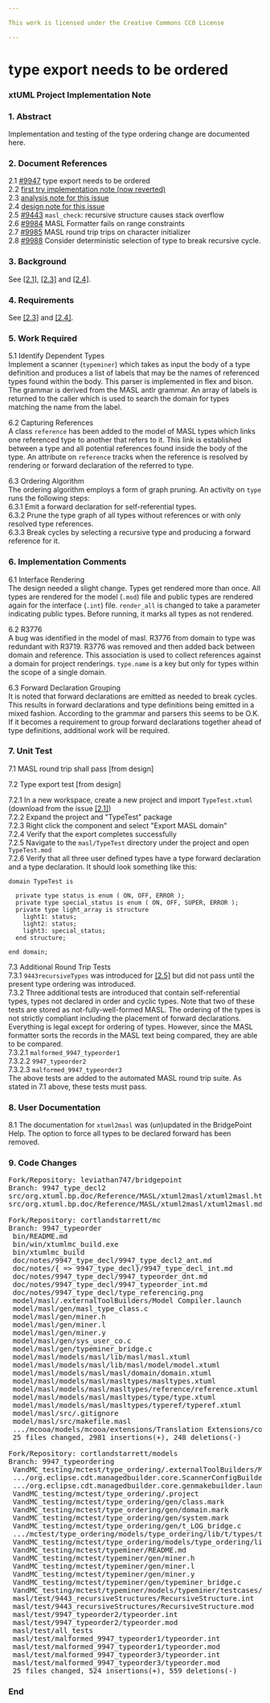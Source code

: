 ```yaml
---

This work is licensed under the Creative Commons CC0 License

---
```


# type export needs to be ordered
### xtUML Project Implementation Note

### 1. Abstract

Implementation and testing of the type ordering change are documented here.

### 2. Document References

<a id="2.1"></a>2.1 [#9947](https://support.onefact.net/issues/9947) type export needs to be ordered  
<a id="2.2"></a>2.2 [first try implementation note (now reverted)](https://github.com/cortlandstarrett/mc/blob/9947_typeorder/doc/notes/9947_type_decl/9947_type_decl_int.md)  
<a id="2.3"></a>2.3 [analysis note for this issue](https://github.com/cortlandstarrett/mc/blob/9947_typeorder/doc/notes/9947_type_decl/9947_type_decl2_ant.md)  
<a id="2.4"></a>2.4 [design note for this issue](https://github.com/cortlandstarrett/mc/blob/9947_typeorder/doc/notes/9947_type_decl/9947_typeorder_dnt.md)  
<a id="2.5"></a>2.5 [#9443](https://support.onefact.net/issues/9443) `masl_check`: recursive structure causes stack overflow  
<a id="2.6"></a>2.6 [#9984](https://support.onefact.net/issues/9984) MASL Formatter fails on range constraints  
<a id="2.7"></a>2.7 [#9985](https://support.onefact.net/issues/9985) MASL round trip trips on character initializer  
<a id="2.8"></a>2.8 [#9988](https://support.onefact.net/issues/9988) Consider deterministic selection of type to break recursive cycle.  

### 3. Background

See [[2.1]](#2.1), [[2.3]](#2.3) and [[2.4]](#2.4).

### 4. Requirements

See [[2.3]](#2.3) and [[2.4]](#2.4).

### 5. Work Required

5.1 Identify Dependent Types  
Implement a scanner (`typeminer`) which takes as input the body of a
type definition and produces a list of labels that may be the names of
referenced types found within the body.  This parser is implemented in
flex and bison.  The grammar is derived from the MASL antlr grammar.
An array of labels is returned to the caller which is used to search
the domain for types matching the name from the label.

6.2 Capturing References  
A class `reference` has been added to the model of MASL types which
links one referenced type to another that refers to it.  This link is
established between a type and all potential references found inside the
body of the type.  An attribute on `reference` tracks when the reference
is resolved by rendering or forward declaration of the referred to type.

6.3 Ordering Algorithm  
The ordering algorithm employs a form of graph pruning.  An activity
on `type` runs the following steps:  
6.3.1 Emit a forward declaration for self-referential types.  
6.3.2 Prune the type graph of all types without references or with only
resolved type references.  
6.3.3 Break cycles by selecting a recursive type and producing a forward
reference for it.

### 6. Implementation Comments

6.1 Interface Rendering  
The design needed a slight change.  Types get rendered more than once.
All types are rendered for the model (`.mod`) file and public types are
rendered again for the interface (`.int`) file.  `render_all` is changed
to take a parameter indicating public types.  Before running, it marks
all types as not rendered.

6.2 R3776  
A bug was identified in the model of masl.  R3776 from domain to type
was redundant with R3719.  R3776 was removed and then added back
between domain and reference.  This association is used to collect
references against a domain for project renderings.  `type.name` is a
key but only for types within the scope of a single domain.

6.3 Forward Declaration Grouping  
It is noted that forward declarations are emitted as needed to break
cycles.  This results in forward declarations and type definitions being
emitted in a mixed fashion.  According to the grammar and parsers this
seems to be O.K.  If it becomes a requirement to group forward declarations
together ahead of type definitions, additional work will be required.

### 7. Unit Test

7.1 MASL round trip shall pass [from design]  

7.2 Type export test [from design]  

7.2.1 In a new workspace, create a new project and import `TypeTest.xtuml`
(download from the issue [[2.1]](#2.1))  
7.2.2 Expand the project and "TypeTest" package  
7.2.3 Right click the component and select "Export MASL domain"  
7.2.4 Verify that the export completes successfully  
7.2.5 Navigate to the `masl/TypeTest` directory under the project and open
`TypeTest.mod`  
7.2.6 Verify that all three user defined types have a type forward declaration
and a type declaration. It should look something like this:
```
domain TypeTest is

  private type status is enum ( ON, OFF, ERROR );
  private type special_status is enum ( ON, OFF, SUPER, ERROR );
  private type light_array is structure
    light1: status;
    light2: status;
    light3: special_status;
  end structure;

end domain;
```

7.3 Additional Round Trip Tests  
7.3.1 `9443recursiveTypes` was introduced for [[2.5]](#2.5) but did not
pass until the present type ordering was introduced.  
7.3.2 Three additional tests are introduced that contain self-referential
types, types not declared in order and cyclic types.  Note that two of
these tests are stored as not-fully-well-formed MASL.  The ordering of
the types is not strictly compliant including the placement of forward
declarations.  Everything is legal except for ordering of types.  However,
since the MASL formatter sorts the records in the MASL text being compared,
they are able to be compared.  
7.3.2.1 `malformed_9947_typeorder1`  
7.3.2.2 `9947_typeorder2`  
7.3.2.3 `malformed_9947_typeorder3`  
The above tests are added to the automated MASL round trip suite.  As stated
in 7.1 above, these tests must pass.

### 8. User Documentation

8.1 The documentation for `xtuml2masl` was (_un_)updated in the BridgePoint
Help.  The option to force all types to be declared forward has been removed.

### 9. Code Changes

<pre>
Fork/Repository: leviathan747/bridgepoint
Branch: 9947_type_decl2
src/org.xtuml.bp.doc/Reference/MASL/xtuml2masl/xtuml2masl.html
src/org.xtuml.bp.doc/Reference/MASL/xtuml2masl/xtuml2masl.md

Fork/Repository: cortlandstarrett/mc
Branch: 9947_typeorder
 bin/README.md                                                                      |  15 +-
 bin/win/xtumlmc_build.exe                                                          | Bin 3995949 -> 3995868 bytes
 bin/xtumlmc_build                                                                  |  13 +-
 doc/notes/9947_type_decl/9947_type_decl2_ant.md                                    | 260 ++++++++++++++
 doc/notes/{ => 9947_type_decl}/9947_type_decl_int.md                               |   0
 doc/notes/9947_type_decl/9947_typeorder_dnt.md                                     | 177 +++++++++
 doc/notes/9947_type_decl/9947_typeorder_int.md                                     | 150 ++++++++
 doc/notes/9947_type_decl/type_referencing.png                                      | Bin 0 -> 126551 bytes
 model/masl/.externalToolBuilders/Model Compiler.launch                             |   4 +-
 model/masl/gen/masl_type_class.c                                                   | 652 ++++++++++++++++++++++++++++++++++
 model/masl/gen/miner.h                                                             |  22 ++
 model/masl/gen/miner.l                                                             | 105 ++++++
 model/masl/gen/miner.y                                                             | 283 +++++++++++++++
 model/masl/gen/sys_user_co.c                                                       |   8 +-
 model/masl/gen/typeminer_bridge.c                                                  | 137 +++++++
 model/masl/models/masl/lib/masl/masl.xtuml                                         |  30 +-
 model/masl/models/masl/lib/masl/model/model.xtuml                                  |  68 ----
 model/masl/models/masl/masl/domain/domain.xtuml                                    |  32 +-
 model/masl/models/masl/masltypes/masltypes.xtuml                                   | 748 ++++++++++++++++++++++++++++++++++-----
 model/masl/models/masl/masltypes/reference/reference.xtuml                         | 208 +++++++++++
 model/masl/models/masl/masltypes/type/type.xtuml                                   | 287 ++++++++++++++-
 model/masl/models/masl/masltypes/typeref/typeref.xtuml                             |   4 +-
 model/masl/src/.gitignore                                                          |   2 +
 model/masl/src/makefile.masl                                                       |  19 +-
 .../mcooa/models/mcooa/extensions/Translation Extensions/copyright/copyright.xtuml |   5 +-
 25 files changed, 2981 insertions(+), 248 deletions(-)

Fork/Repository: cortlandstarrett/models
Branch: 9947_typeordering
 VandMC_testing/mctest/type_ordering/.externalToolBuilders/Model Compiler.launch    |  25 ++--
 .../org.eclipse.cdt.managedbuilder.core.ScannerConfigBuilder.launch                |   7 ++
 .../org.eclipse.cdt.managedbuilder.core.genmakebuilder.launch                      |   7 ++
 VandMC_testing/mctest/type_ordering/.project                                       |  15 ++-
 VandMC_testing/mctest/type_ordering/gen/class.mark                                 |   1 +
 VandMC_testing/mctest/type_ordering/gen/domain.mark                                | 220 +--------------------------------
 VandMC_testing/mctest/type_ordering/gen/system.mark                                | 257 +--------------------------------------
 VandMC_testing/mctest/type_ordering/gen/t_LOG_bridge.c                             |  87 +++++++++++++
 .../mctest/type_ordering/models/type_ordering/lib/t/types/type/type.xtuml          |  22 +++-
 VandMC_testing/mctest/type_ordering/models/type_ordering/lib/t/types/types.xtuml   |  10 +-
 VandMC_testing/mctest/typeminer/README.md                                          |   3 -
 VandMC_testing/mctest/typeminer/gen/miner.h                                        |  22 ++++
 VandMC_testing/mctest/typeminer/gen/miner.l                                        |  19 ++-
 VandMC_testing/mctest/typeminer/gen/miner.y                                        |  67 ++++++----
 VandMC_testing/mctest/typeminer/gen/typeminer_bridge.c                             | 127 ++++++++++++++-----
 VandMC_testing/mctest/typeminer/models/typeminer/testcases/testcases.xtuml         |   8 +-
 masl/test/9443_recursiveStructures/RecursiveStructure.int                          |   1 -
 masl/test/9443_recursiveStructures/RecursiveStructure.mod                          |   1 -
 masl/test/9947_typeorder2/typeorder.int                                            |   3 +
 masl/test/9947_typeorder2/typeorder.mod                                            |  69 +++++++++++
 masl/test/all_tests                                                                |   5 +-
 masl/test/malformed_9947_typeorder1/typeorder.int                                  |   7 ++
 masl/test/malformed_9947_typeorder1/typeorder.mod                                  |  28 +++++
 masl/test/malformed_9947_typeorder3/typeorder.int                                  |   3 +
 masl/test/malformed_9947_typeorder3/typeorder.mod                                  |  69 +++++++++++
 25 files changed, 524 insertions(+), 559 deletions(-)
</pre>

### End


